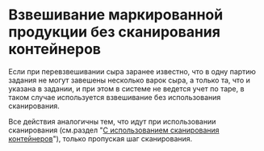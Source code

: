 # Взвешивание маркированной продукции без сканирования контейнеров


Если при перевзвешивании сыра заранее известно, что в одну партию
задания не могут завешены несколько варок сыра, а только та, что и
указана в задании, и при этом в системе не ведется учет по таре, в таком
случае используется взвешивание без использования сканирования.


Все действия аналогичны тем, что идут при использовании сканирования
(см.раздел "[С использованием сканирования
контейнеров](../WithScanContainer/WithScanContainer.md)"),
только пропуская шаг сканирования.
